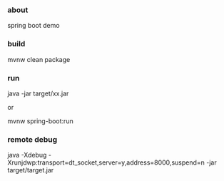 ### about
spring boot demo

### build
mvnw clean package

### run
java -jar target/xx.jar

or 

mvnw spring-boot:run

### remote debug 
java -Xdebug -Xrunjdwp:transport=dt_socket,server=y,address=8000,suspend=n -jar target/target.jar




